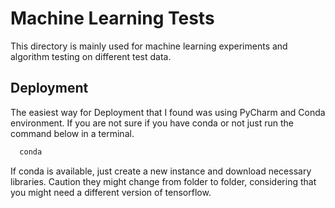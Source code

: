 
# Machine Learning Tests

This directory is mainly used for machine learning experiments and algorithm testing on different test data.


## Deployment

The easiest way for Deployment that I found was using PyCharm and Conda environment. If you are not sure if you have conda or not just run the command below in a terminal.

```bash
  conda
```
If conda is available, just create a new instance and download necessary libraries. Caution they might change from folder to folder, considering that you might need a different version of tensorflow.
  

